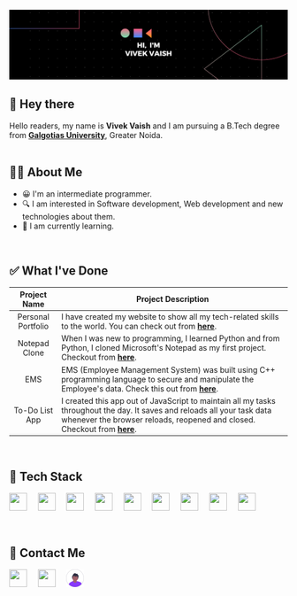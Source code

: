 ![Profile banner](https://github.com/Vivekv634/VivekVaish/blob/main/profile%20banner.png)

## 👋 Hey there
Hello readers, my name is **Vivek Vaish** and I am pursuing a B.Tech degree from [**Galgotias University**](https://www.galgotiasuniversity.edu.in/), Greater Noida.
<br>
<br>

## 🧑‍💻 About Me
* 😀 I'm an intermediate programmer.
* 🔍 I am interested in Software development, Web development and new technologies about them.
* 🌱 I am currently learning.
<br>


## ✅ What I've Done
| Project Name | Project Description |
|:------------:|---------------------|
| Personal Portfolio | I have created my website to show all my tech-related skills to the world. You can check out from [**here**](https://vivekv634.github.io/Portfolio). |
| Notepad Clone | When I was new to programming, I learned Python and from Python, I cloned Microsoft's Notepad as my first project. Checkout from [**here**](https://github.com/Vivekv634/Notepad-clone). |
| EMS | EMS (Employee Management System) was built using C++ programming language to secure and manipulate the Employee's data. Check this out from [**here**](https://github.com/Vivekv634/EMS-cpp). |
| To-Do List App | I created this app out of JavaScript to maintain all my tasks throughout the day. It saves and reloads all your task data whenever the browser reloads, reopened and closed. Checkout from [**here**](https://github.com/Vivekv634/EMS-cpp). |
<br>


## 💼 Tech Stack
<p float="left">
<img height="32" width="32" src="https://cdn.simpleicons.org/python/seablue" />&nbsp;&nbsp;&nbsp;&nbsp;
<img height="32" width="32" src="https://cdn.simpleicons.org/mysql/seablue" />&nbsp;&nbsp;&nbsp;&nbsp;
<img height="32" width="32" src="https://cdn.simpleicons.org/jquery/taleblue" />&nbsp;&nbsp;&nbsp;&nbsp;
<img height="32" width="32" src="https://cdn.simpleicons.org/express/green" />&nbsp;&nbsp;&nbsp;&nbsp;
<img height="32" width="32" src="https://cdn.simpleicons.org/html5/orangered/" />&nbsp;&nbsp;&nbsp;&nbsp;
<img height="32" width="32" src="https://cdn.simpleicons.org/css3/taleblue" />&nbsp;&nbsp;&nbsp;&nbsp;
<img height="32" width="32" src="https://cdn.simpleicons.org/javascript/yellow" />&nbsp;&nbsp;&nbsp;&nbsp;
<img height="32" width="32" src="https://cdn.simpleicons.org/c/seablue" />&nbsp;&nbsp;&nbsp;&nbsp;
<img height="32" width="32" src="https://cdn.simpleicons.org/c++/talekblue" />&nbsp;&nbsp;&nbsp;&nbsp;
</p>
<br>

<!--START_SECTION:waka-->
<!--END_SECTION:waka-->

## 🙌 Contact Me
[<img height="32" width="32" src="https://cdn.simpleicons.org/linkedin" />](https://www.linkedin.com/in/vivek-vaish-bb5803257/)&nbsp;&nbsp;&nbsp;&nbsp;
[<img height="32" width="32" src="https://cdn.simpleicons.org/instagram" />](https://www.instagram.com/v.codr/)&nbsp;&nbsp;&nbsp;&nbsp;
[<img height="32" width="32" src="avatar.svg" />](https://vivekv634.github.io/Portfolio/)&nbsp;&nbsp;&nbsp;&nbsp;
<br>
